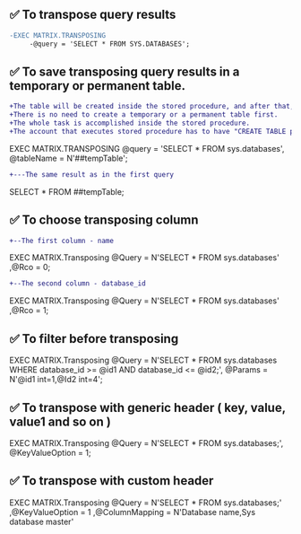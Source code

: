 ## :white_check_mark: To transpose query results 

```diff
-EXEC MATRIX.TRANSPOSING
     -@query = 'SELECT * FROM SYS.DATABASES';
```

## :white_check_mark: To save transposing query results in a temporary or permanent table.
```diff
+The table will be created inside the stored procedure, and after that, you have to drop the table manually. 
+There is no need to create a temporary or a permanent table first. 
+The whole task is accomplished inside the stored procedure. 
+The account that executes stored procedure has to have "CREATE TABLE permission."
```
EXEC MATRIX.TRANSPOSING
     @query = 'SELECT * FROM sys.databases',
     @tableName = N'##tempTable';
     
```diff
+---The same result as in the first query
```
    


SELECT *
FROM ##tempTable;

## :white_check_mark: To choose transposing column

```diff
+--The first column - name
```

EXEC MATRIX.Transposing @Query = N'SELECT * FROM sys.databases'
				   ,@Rco = 0;
```diff				   
+--The second column - database_id
```
EXEC MATRIX.Transposing @Query = N'SELECT * FROM sys.databases'
				   ,@Rco = 1;


## :white_check_mark: To filter before transposing

EXEC MATRIX.Transposing
     @Query = N'SELECT * FROM sys.databases WHERE database_id >= @id1 AND database_id <= @id2;',
     @Params = N'@id1 int=1,@Id2 int=4';

## :white_check_mark: To transpose with generic header ( key, value, value1 and so on )

EXEC MATRIX.Transposing
     @Query = N'SELECT * FROM sys.databases;',
     @KeyValueOption = 1;


## :white_check_mark: To transpose with custom header

EXEC MATRIX.Transposing @Query = N'SELECT * FROM sys.databases;'
					  ,@KeyValueOption = 1
					  ,@ColumnMapping = N'Database name,Sys database master'


